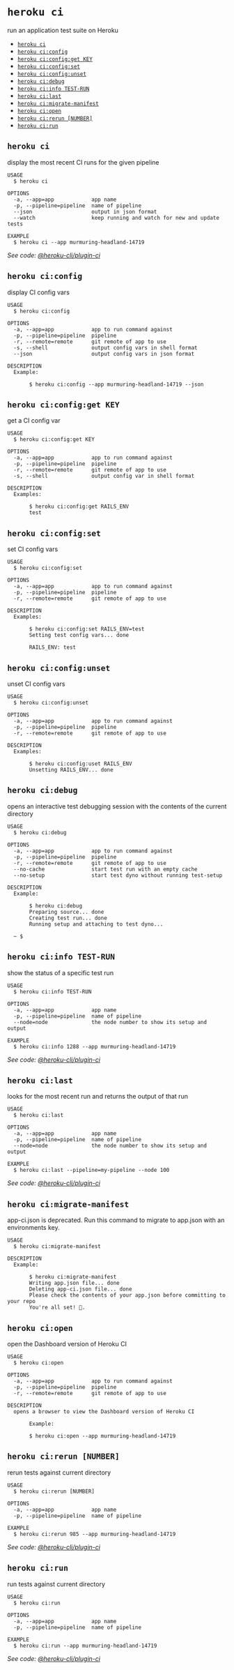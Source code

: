 `heroku ci`
===========

run an application test suite on Heroku

* [`heroku ci`](#heroku-ci)
* [`heroku ci:config`](#heroku-ciconfig)
* [`heroku ci:config:get KEY`](#heroku-ciconfigget-key)
* [`heroku ci:config:set`](#heroku-ciconfigset)
* [`heroku ci:config:unset`](#heroku-ciconfigunset)
* [`heroku ci:debug`](#heroku-cidebug)
* [`heroku ci:info TEST-RUN`](#heroku-ciinfo-test-run)
* [`heroku ci:last`](#heroku-cilast)
* [`heroku ci:migrate-manifest`](#heroku-cimigrate-manifest)
* [`heroku ci:open`](#heroku-ciopen)
* [`heroku ci:rerun [NUMBER]`](#heroku-cirerun-number)
* [`heroku ci:run`](#heroku-cirun)

## `heroku ci`

display the most recent CI runs for the given pipeline

```
USAGE
  $ heroku ci

OPTIONS
  -a, --app=app            app name
  -p, --pipeline=pipeline  name of pipeline
  --json                   output in json format
  --watch                  keep running and watch for new and update tests

EXAMPLE
  $ heroku ci --app murmuring-headland-14719
```

_See code: [@heroku-cli/plugin-ci](https://github.com/heroku/cli/blob/v7.33.0/packages/ci/src/commands/ci/index.ts)_

## `heroku ci:config`

display CI config vars

```
USAGE
  $ heroku ci:config

OPTIONS
  -a, --app=app            app to run command against
  -p, --pipeline=pipeline  pipeline
  -r, --remote=remote      git remote of app to use
  -s, --shell              output config vars in shell format
  --json                   output config vars in json format

DESCRIPTION
  Example:

       $ heroku ci:config --app murmuring-headland-14719 --json
```

## `heroku ci:config:get KEY`

get a CI config var

```
USAGE
  $ heroku ci:config:get KEY

OPTIONS
  -a, --app=app            app to run command against
  -p, --pipeline=pipeline  pipeline
  -r, --remote=remote      git remote of app to use
  -s, --shell              output config var in shell format

DESCRIPTION
  Examples:

       $ heroku ci:config:get RAILS_ENV
       test
```

## `heroku ci:config:set`

set CI config vars

```
USAGE
  $ heroku ci:config:set

OPTIONS
  -a, --app=app            app to run command against
  -p, --pipeline=pipeline  pipeline
  -r, --remote=remote      git remote of app to use

DESCRIPTION
  Examples:

       $ heroku ci:config:set RAILS_ENV=test
       Setting test config vars... done

       RAILS_ENV: test
```

## `heroku ci:config:unset`

unset CI config vars

```
USAGE
  $ heroku ci:config:unset

OPTIONS
  -a, --app=app            app to run command against
  -p, --pipeline=pipeline  pipeline
  -r, --remote=remote      git remote of app to use

DESCRIPTION
  Examples:

       $ heroku ci:config:uset RAILS_ENV
       Unsetting RAILS_ENV... done
```

## `heroku ci:debug`

opens an interactive test debugging session with the contents of the current directory

```
USAGE
  $ heroku ci:debug

OPTIONS
  -a, --app=app            app to run command against
  -p, --pipeline=pipeline  pipeline
  -r, --remote=remote      git remote of app to use
  --no-cache               start test run with an empty cache
  --no-setup               start test dyno without running test-setup

DESCRIPTION
  Example:

       $ heroku ci:debug
       Preparing source... done
       Creating test run... done
       Running setup and attaching to test dyno...

  ~ $
```

## `heroku ci:info TEST-RUN`

show the status of a specific test run

```
USAGE
  $ heroku ci:info TEST-RUN

OPTIONS
  -a, --app=app            app name
  -p, --pipeline=pipeline  name of pipeline
  --node=node              the node number to show its setup and output

EXAMPLE
  $ heroku ci:info 1288 --app murmuring-headland-14719
```

_See code: [@heroku-cli/plugin-ci](https://github.com/heroku/cli/blob/v7.33.0/packages/ci/src/commands/ci/info.ts)_

## `heroku ci:last`

looks for the most recent run and returns the output of that run

```
USAGE
  $ heroku ci:last

OPTIONS
  -a, --app=app            app name
  -p, --pipeline=pipeline  name of pipeline
  --node=node              the node number to show its setup and output

EXAMPLE
  $ heroku ci:last --pipeline=my-pipeline --node 100
```

_See code: [@heroku-cli/plugin-ci](https://github.com/heroku/cli/blob/v7.33.0/packages/ci/src/commands/ci/last.ts)_

## `heroku ci:migrate-manifest`

app-ci.json is deprecated. Run this command to migrate to app.json with an environments key.

```
USAGE
  $ heroku ci:migrate-manifest

DESCRIPTION
  Example:

       $ heroku ci:migrate-manifest
       Writing app.json file... done
       Deleting app-ci.json file... done
       Please check the contents of your app.json before committing to your repo
       You're all set! 🎉.
```

## `heroku ci:open`

open the Dashboard version of Heroku CI

```
USAGE
  $ heroku ci:open

OPTIONS
  -a, --app=app            app to run command against
  -p, --pipeline=pipeline  pipeline
  -r, --remote=remote      git remote of app to use

DESCRIPTION
  opens a browser to view the Dashboard version of Heroku CI

       Example:

       $ heroku ci:open --app murmuring-headland-14719
```

## `heroku ci:rerun [NUMBER]`

rerun tests against current directory

```
USAGE
  $ heroku ci:rerun [NUMBER]

OPTIONS
  -a, --app=app            app name
  -p, --pipeline=pipeline  name of pipeline

EXAMPLE
  $ heroku ci:rerun 985 --app murmuring-headland-14719
```

_See code: [@heroku-cli/plugin-ci](https://github.com/heroku/cli/blob/v7.33.0/packages/ci/src/commands/ci/rerun.ts)_

## `heroku ci:run`

run tests against current directory

```
USAGE
  $ heroku ci:run

OPTIONS
  -a, --app=app            app name
  -p, --pipeline=pipeline  name of pipeline

EXAMPLE
  $ heroku ci:run --app murmuring-headland-14719
```

_See code: [@heroku-cli/plugin-ci](https://github.com/heroku/cli/blob/v7.33.0/packages/ci/src/commands/ci/run.ts)_
